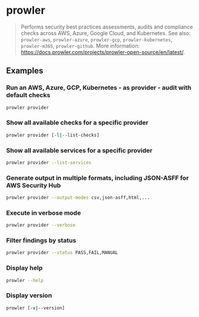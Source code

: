 # prowler

> Performs security best practices assessments, audits and compliance checks across AWS, Azure, Google Cloud, and Kubernetes. See also: `prowler-aws`, `prowler-azure`, `prowler-gcp`, `prowler-kubernetes`, `prowler-m365`, `prowler-github`. More information: <https://docs.prowler.com/projects/prowler-open-source/en/latest/>.

## Examples

### Run an AWS, Azure, GCP, Kubernetes - as provider - audit with default checks

```bash
prowler provider
```

### Show all available checks for a specific provider

```bash
prowler provider [-l|--list-checks]
```

### Show all available services for a specific provider

```bash
prowler provider --list-services
```

### Generate output in multiple formats, including JSON-ASFF for AWS Security Hub

```bash
prowler provider --output-modes csv,json-asff,html,...
```

### Execute in verbose mode

```bash
prowler provider --verbose
```

### Filter findings by status

```bash
prowler provider --status PASS,FAIL,MANUAL
```

### Display help

```bash
prowler --help
```

### Display version

```bash
prowler [-v|--version]
```
